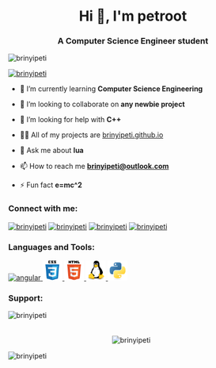 <h1 align="center">Hi 👋, I'm petroot</h1>
<h3 align="center">A Computer Science Engineer student</h3>

<p align="left"> <img src="https://komarev.com/ghpvc/?username=brinyipeti&label=Profile%20views&color=0e75b6&style=flat" alt="brinyipeti" /> </p>

<p align="left"> <a href="https://github.com/ryo-ma/github-profile-trophy"><img src="https://github-profile-trophy.vercel.app/?username=brinyipeti" alt="brinyipeti" /></a> </p>

- 🌱 I’m currently learning **Computer Science Engineering**

- 👯 I’m looking to collaborate on **any newbie project**

- 🤝 I’m looking for help with **C++**

- 👨‍💻 All of my projects are [brinyipeti.github.io](brinyipeti.github.io)

- 💬 Ask me about **lua**

- 📫 How to reach me **brinyipeti@outlook.com**

- ⚡ Fun fact **e=mc^2**

<h3 align="left">Connect with me:</h3>
<p align="left">
<a href="https://codepen.io/brinyipeti" target="blank"><img align="center" src="https://raw.githubusercontent.com/rahuldkjain/github-profile-readme-generator/master/src/images/icons/Social/codepen.svg" alt="brinyipeti" height="30" width="40" /></a>
<a href="https://dev.to/brinyipeti" target="blank"><img align="center" src="https://raw.githubusercontent.com/rahuldkjain/github-profile-readme-generator/master/src/images/icons/Social/devto.svg" alt="brinyipeti" height="30" width="40" /></a>
<a href="https://twitter.com/brinyipeti" target="blank"><img align="center" src="https://raw.githubusercontent.com/rahuldkjain/github-profile-readme-generator/master/src/images/icons/Social/twitter.svg" alt="brinyipeti" height="30" width="40" /></a>
<a href="https://linkedin.com/in/brinyipeti" target="blank"><img align="center" src="https://raw.githubusercontent.com/rahuldkjain/github-profile-readme-generator/master/src/images/icons/Social/linked-in-alt.svg" alt="brinyipeti" height="30" width="40" /></a>
</p>

<h3 align="left">Languages and Tools:</h3>
<p align="left"> <a href="https://angular.io" target="_blank" rel="noreferrer"> <img src="https://angular.io/assets/images/logos/angular/angular.svg" alt="angular" width="40" height="40"/> </a> <a href="https://www.w3schools.com/css/" target="_blank" rel="noreferrer"> <img src="https://raw.githubusercontent.com/devicons/devicon/master/icons/css3/css3-original-wordmark.svg" alt="css3" width="40" height="40"/> </a> <a href="https://www.w3.org/html/" target="_blank" rel="noreferrer"> <img src="https://raw.githubusercontent.com/devicons/devicon/master/icons/html5/html5-original-wordmark.svg" alt="html5" width="40" height="40"/> </a> <a href="https://www.linux.org/" target="_blank" rel="noreferrer"> <img src="https://raw.githubusercontent.com/devicons/devicon/master/icons/linux/linux-original.svg" alt="linux" width="40" height="40"/> </a> <a href="https://www.python.org" target="_blank" rel="noreferrer"> <img src="https://raw.githubusercontent.com/devicons/devicon/master/icons/python/python-original.svg" alt="python" width="40" height="40"/> </a> </p>

<h3 align="left">Support:</h3>
<p><a href="https://ko-fi.com/brinyipeti"> <img align="left" src="https://cdn.ko-fi.com/cdn/kofi3.png?v=3" height="50" width="210" alt="brinyipeti" /></a></p><br><br>

<p><img align="center" src="https://github-readme-stats.vercel.app/api/top-langs?username=brinyipeti&show_icons=true&locale=en&layout=compact" alt="brinyipeti" /></p>

<p><img align="center" src="https://github-readme-streak-stats.herokuapp.com/?user=brinyipeti&" alt="brinyipeti" /></p>

